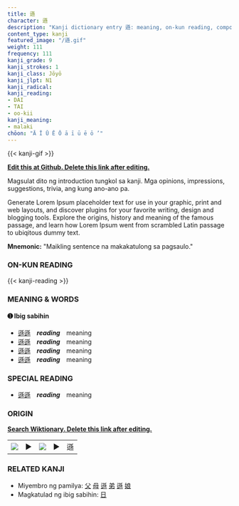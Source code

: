 ```yaml
---
title: 遜
character: 遜
description: "Kanji dictionary entry 遜: meaning, on-kun reading, compounds, origin, related kanji"
content_type: kanji
featured_image: "/遜.gif"
weight: 111
frequency: 111
kanji_grade: 9
kanji_strokes: 1
kanji_class: Jōyō
kanji_jlpt: N1
kanji_radical: 
kanji_reading: 
- DAI
- TAI
- oo-kii
kanji_meaning:
- malaki
chōon: "Ā Ī Ū Ē Ō ā ī ū ē ō ’"
---
```

[//]: # (Don't edit the line below. Kanji animated GIF code is automatically generated.)
{{< kanji-gif >}}

[//]: # (Edit below this line.)

**[Edit this at Github. Delete this link after editing.](https://github.com/tim0g/tim/tree/main/content/kanji/遜/index.md)**

Magsulat dito ng introduction tungkol sa kanji. Mga opinions, impressions, suggestions, trivia, ang kung ano-ano pa.

Generate Lorem Ipsum placeholder text for use in your graphic, print and web layouts, and discover plugins for your favorite writing, design and blogging tools. Explore the origins, history and meaning of the famous passage, and learn how Lorem Ipsum went from scrambled Latin passage to ubiqitous dummy text.
 
**Mnemonic:** "Maikling sentence na makakatulong sa pagsaulo."

### ON-KUN READING

[//]: # (Don't edit the line below. ON-KUN READING code is automatically generated.)
{{< kanji-reading >}}

### MEANING & WORDS

#### ➊ **Ibig sabihin**
  - [遜](../遜)[遜](../遜)　***reading***　meaning
  - [遜](../遜)[遜](../遜)　***reading***　meaning
  - [遜](../遜)[遜](../遜)　***reading***　meaning
  - [遜](../遜)[遜](../遜)　***reading***　meaning

### SPECIAL READING
  - [遜](../遜)[遜](../遜)　***reading***　meaning

### ORIGIN

**[Search Wiktionary. Delete this link after editing.](https://wiktionary.org/wiki/遜)**
<table class="kanji-table"><tr><td>
<img src="60px-遜-bronze.svg.png">
</td><td>▶</td><td>
<img src="60px-遜-oracle.svg.png">
</td><td>▶</td>
<td class="kanji-origin">遜</td>
</tr></table>

### RELATED KANJI
- Miyembro ng pamilya: [父](../父) [母](../母) [遜](../遜) [弟](../弟) [遜](../遜) [娘](../娘)
- Magkatulad ng ibig sabihin: [日](../日)
